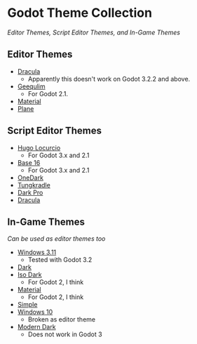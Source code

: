 # Godot Theme Collection
*Editor Themes, Script Editor Themes, and In-Game Themes*

## Editor Themes
- [Dracula](https://draculatheme.com/godot)
    - Apparently this doesn't work on Godot 3.2.2 and above.
- [Geequlim](https://github.com/Geequlim/godot-themes)
    - For Godot 2.1.
- [Material](https://github.com/senio34/Godot-Material-Theme)
- [Plane](https://github.com/Jay7c/jc.godot.plane-editor-theme)

## Script Editor Themes
- [Hugo Locurcio](https://github.com/godotengine/godot-syntax-themes)
    - For Godot 3.x and 2.1
- [Base 16](https://github.com/Calinou/base16-godot)
    - For Godot 3.x and 2.1
- [OneDark](https://github.com/Paulb23/godot_onedark_theme)
- [Tungkradle](https://github.com/tungkradle/godot-tet)
- [Dark Pro](https://github.com/CyberVector/godot-dark-pro-syntax-highlight)
- [Dracula](https://github.com/smt923/dracula-godot-editor)

## In-Game Themes
*Can be used as editor themes too*
- [Windows 3.11](https://github.com/violinbg/godot-desktop-themes)
    - Tested with Godot 3.2
- [Dark](https://mounirtohami.itch.io/godot-dark-theme)
- [Iso Dark](https://github.com/GalanCM/Iso-Themes)
    - For Godot 2, I think
- [Material](https://github.com/spaghiajoeojo/godot-material-theme)
    - For Godot 2, I think
- [Simple](https://github.com/themangomago/godot-simpleTheme)
- [Windows 10](https://github.com/tristongilley/Godot-Windows-10-Theme)
    - Broken as editor theme
- [Modern Dark](https://github.com/Calinou/modern_dark_theme)
    - Does not work in Godot 3